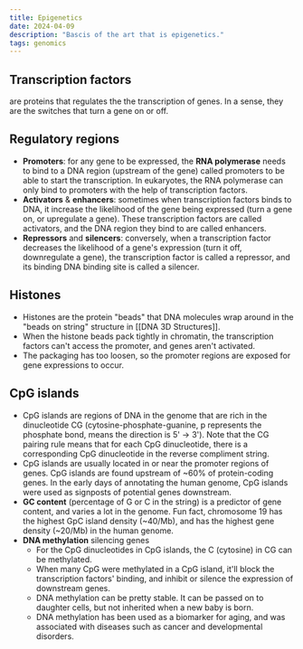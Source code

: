 ```yaml
---
title: Epigenetics
date: 2024-04-09
description: "Bascis of the art that is epigenetics."
tags: genomics
---
```


Transcription factors 
----
are proteins that regulates the the transcription of genes. In a sense, they are the switches that turn a gene on or off.
  
Regulatory regions
----
  - **Promoters**: for any gene to be expressed, the **RNA polymerase** needs to bind to a DNA region (upstream of the gene) called promoters to be able to start the transcription. In eukaryotes, the RNA polymerase can only bind to promoters with the help of transcription factors.
  - **Activators** & **enhancers**: sometimes when transcription factors binds to DNA, it increase the likelihood of the gene being expressed (turn a gene on, or upregulate a gene). These transcription factors are called activators, and the DNA region they bind to are called enhancers.
  - **Repressors** and **silencers**: conversely, when a transcription factor decreases the likelihood of a gene's expression (turn it off, downregulate a gene), the transcription factor is called a repressor, and its binding DNA binding site is called a silencer.

Histones
----
  - Histones are the protein "beads" that DNA molecules wrap around in the "beads on string" structure in [[DNA 3D Structures]].
  - When the histone beads pack tightly in chromatin, the transcription factors can't access the promoter, and genes aren't activated.
  - The packaging has too loosen, so the promoter regions are exposed for gene expressions to occur.

CpG islands
----
  - CpG islands are regions of DNA in the genome that are rich in the dinucleotide CG (cytosine-phosphate-guanine, p represents the phosphate bond, means the direction is 5' -> 3'). Note that the CG pairing rule means that for each CpG dinucleotide, there is a corresponding CpG dinucleotide in the reverse compliment string.
  - CpG islands are usually located in or near the promoter regions of genes. CpG islands are found upstream of ~60% of protein-coding genes. In the early days of annotating the human genome, CpG islands were used as signposts of potential genes downstream. 
  - **GC content** (percentage of G or C in the string) is a predictor of gene content, and varies a lot in the genome. Fun fact, chromosome 19 has the highest GpC island density (~40/Mb), and has the highest gene density (~20/Mb) in the human genome.
- **DNA methylation** silencing genes
  - For the CpG dinucleotides in CpG islands, the C (cytosine) in CG can be methylated. 
  - When many CpG were methylated in a CpG island, it'll block the transcription factors' binding, and inhibit or silence the expression of downstream genes.
  - DNA methylation can be pretty stable. It can be passed on to daughter cells, but not inherited when a new baby is born.
  - DNA methylation has been used as a biomarker for aging, and was associated with diseases such as cancer and developmental disorders.
